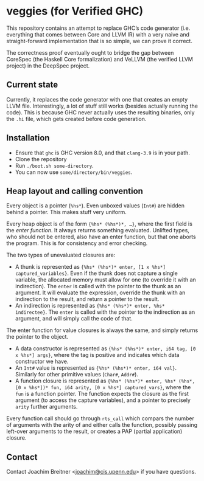 veggies (for Verified GHC)
==========================

This repository contains an attempt to replace GHC’s code generator (i.e.
everything that comes between Core and LLVM IR) with a very naive and
straight-forward implementation that is so simple, we can prove it correct.

The correctness proof eventually ought to bridge the gap between CoreSpec (the
Haskell Core formalization) and VeLLVM (the verified LLVM project) in the
DeepSpec project.

Current state
-------------

Currently, it replaces the code generator with one that creates an empty LLVM
file. Interestingly, a lot of stuff still works (besides actually running the
code). This is because GHC never actually uses the resulting binaries, only the
`.hi` file, which gets created before code generation.

Installation
------------

 * Ensure that `ghc` is GHC version 8.0, and that `clang-3.9` is in your path.
 * Clone the repository
 * Run `./boot.sh some-directory`.
 * You can now use `some/directory/bin/veggies`.

Heap layout and calling convention
----------------------------------

Every object is a pointer (`%hs*`). Even unboxed values (`Int#`) are hidden
behind a pointer. This makes stuff very uniform.

Every heap object is of the form `{%hs* (%hs*)*, …}`, where the first field is the *enter function*. It always returns something evaluated. Unlifted types, who should not be entered, also have an enter function, but that one aborts the program. This is for consistency and error checking.

The two types of unevaluated closures are:

 * A thunk is represented as `{%hs* (%hs*)* enter, [1 x %hs*] captured_variables}`.
   Even if the thunk does not capture a single variable, the allocated memory must allow for one (to override it with an indirection).
   The `enter` is called with the pointer to the thunk as an argument. It will
   evaluate the expression, override the thunk with an indirection to the
   result, and return a pointer to the result.
 * An indirection is represented as `{%hs* (%hs*)* enter, %hs* indirectee}`.
   The `enter` is called with the pointer to the indirection as an argument, and will simply call the code of that.

The enter function for value closures is always the same, and simply returns the pointer to the object.

 * A data constructor is represented as `{%hs* (%hs*)* enter, i64 tag, [0 x %hs*] args}`, where the
   tag is positive and indicates which data constructor we have.
 * An `Int#` value is represented as `{%hs* (%hs*)* enter, i64 val}`. Similarly for other primitive values (`Char#`, `Addr#`).
 * A function closure is represented as `{%hs* (%hs*)* enter, %hs* (%hs*, [0 x %hs*])* fun, i64 arity, [0 x %hs*] captured_vars}`, where the
   `fun` is a function pointer. The function expects the closure as the first argument (to access the capture variables), and a pointer to precisely `arity` further arguments.

Every function call should go through `rts_call` which compars the number of arguments with the arity of and either calls the function, possibly passing left-over arguments to the result, or creates a PAP (partial application) closure.


Contact
-------

Contact Joachim Breitner <<joachim@cis.upenn.edu>> if you have questions.
